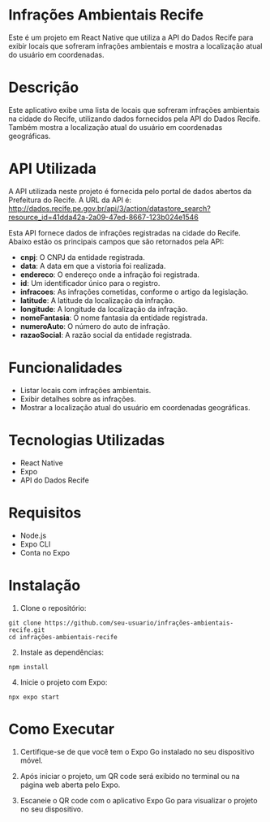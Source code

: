 # Infrações Ambientais Recife
Este é um projeto em React Native que utiliza a API do Dados Recife para exibir locais que sofreram infrações ambientais e mostra a localização atual do usuário em coordenadas.

# Descrição
Este aplicativo exibe uma lista de locais que sofreram infrações ambientais na cidade do Recife, utilizando dados fornecidos pela API do Dados Recife. Também mostra a localização atual do usuário em coordenadas geográficas.

# API Utilizada
A API utilizada neste projeto é fornecida pelo portal de dados abertos da Prefeitura do Recife. A URL da API é:  http://dados.recife.pe.gov.br/api/3/action/datastore_search?resource_id=41dda42a-2a09-47ed-8667-123b024e1546

Esta API fornece dados de infrações registradas na cidade do Recife. Abaixo estão os principais campos que são retornados pela API:

- **cnpj**: O CNPJ da entidade registrada.
- **data**: A data em que a vistoria foi realizada.
- **endereco**: O endereço onde a infração foi registrada.
- **id**: Um identificador único para o registro.
- **infracoes**: As infrações cometidas, conforme o artigo da legislação.
- **latitude**: A latitude da localização da infração.
- **longitude**: A longitude da localização da infração.
- **nomeFantasia**: O nome fantasia da entidade registrada.
- **numeroAuto**: O número do auto de infração.
- **razaoSocial**: A razão social da entidade registrada.

# Funcionalidades
- Listar locais com infrações ambientais.
- Exibir detalhes sobre as infrações.
- Mostrar a localização atual do usuário em coordenadas geográficas.

# Tecnologias Utilizadas
- React Native
- Expo
- API do Dados Recife
  
# Requisitos
- Node.js
- Expo CLI
- Conta no Expo

# Instalação
1. Clone o repositório:
```
git clone https://github.com/seu-usuario/infrações-ambientais-recife.git
cd infrações-ambientais-recife
```
2. Instale as dependências:
```
npm install
```

4. Inicie o projeto com Expo:
```
npx expo start
```
# Como Executar
1. Certifique-se de que você tem o Expo Go instalado no seu dispositivo móvel.

2. Após iniciar o projeto, um QR code será exibido no terminal ou na página web aberta pelo Expo.

3. Escaneie o QR code com o aplicativo Expo Go para visualizar o projeto no seu dispositivo.

